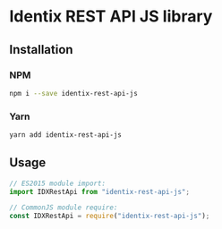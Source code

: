 # Identix REST API JS library

## Installation

### NPM

```bash
npm i --save identix-rest-api-js
```

### Yarn

```bash
yarn add identix-rest-api-js
```

## Usage

```js
// ES2015 module import:
import IDXRestApi from "identix-rest-api-js";

// CommonJS module require:
const IDXRestApi = require("identix-rest-api-js");
```
